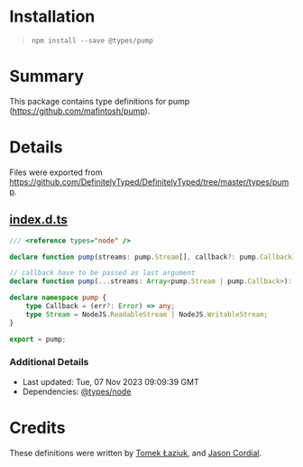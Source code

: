 # Installation
> `npm install --save @types/pump`

# Summary
This package contains type definitions for pump (https://github.com/mafintosh/pump).

# Details
Files were exported from https://github.com/DefinitelyTyped/DefinitelyTyped/tree/master/types/pump.
## [index.d.ts](https://github.com/DefinitelyTyped/DefinitelyTyped/tree/master/types/pump/index.d.ts)
````ts
/// <reference types="node" />

declare function pump(streams: pump.Stream[], callback?: pump.Callback): pump.Stream;

// callback have to be passed as last argument
declare function pump(...streams: Array<pump.Stream | pump.Callback>): pump.Stream;

declare namespace pump {
    type Callback = (err?: Error) => any;
    type Stream = NodeJS.ReadableStream | NodeJS.WritableStream;
}

export = pump;

````

### Additional Details
 * Last updated: Tue, 07 Nov 2023 09:09:39 GMT
 * Dependencies: [@types/node](https://npmjs.com/package/@types/node)

# Credits
These definitions were written by [Tomek Łaziuk](https://github.com/tlaziuk), and [Jason Cordial](https://github.com/jcordial).
